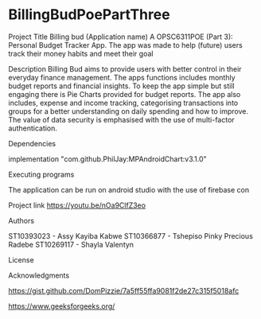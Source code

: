 # BillingBudPoePartThree
Project Title Billing bud (Application name) A OPSC6311POE (Part 3): Personal Budget Tracker App. The app was made to help (future) users track their money habits and meet their goal

Description Billing Bud aims to provide users with better control in their everyday finance management. The apps functions includes monthly budget reports and financial insights. To keep the app simple but still engaging there is Pie Charts provided for budget reports. The app also includes, expense and income tracking, categorising transactions into groups for a better understanding on daily spending and how to improve. The value of data security is emphasised with the use of multi-factor authentication.

Dependencies

implementation "com.github.PhilJay:MPAndroidChart:v3.1.0"

Executing programs

The application can be run on android studio with the use of firebase con

Project link https://youtu.be/nOa9ClfZ3eo

Authors

ST10393023 - Assy Kayiba Kabwe ST10366877 - Tshepiso Pinky Precious Radebe ST10269117 - Shayla Valentyn

License

Acknowledgments

https://gist.github.com/DomPizzie/7a5ff55ffa9081f2de27c315f5018afc

https://www.geeksforgeeks.org/
